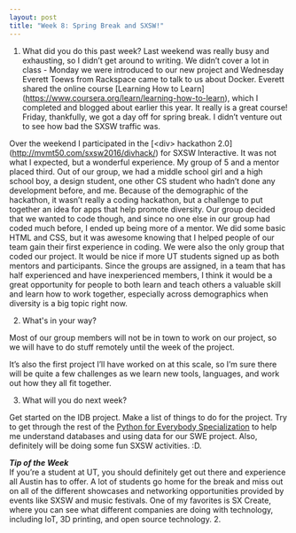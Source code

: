 ```yaml
---
layout: post
title: "Week 8: Spring Break and SXSW!"
---
```

1. What did you do this past week?
Last weekend was really busy and exhausting, so I didn’t get around to writing.  We didn’t cover a lot in class - Monday we were introduced to our new project and Wednesday Everett Toews from Rackspace came to talk to us about Docker.  Everett shared the online course [Learning How to Learn] (https://www.coursera.org/learn/learning-how-to-learn), which I completed and blogged about earlier this year.  It really is a great course!  Friday, thankfully, we got a day off for spring break.  I didn’t venture out to see how bad the SXSW traffic was.  

Over the weekend I participated in the [\<div\> hackathon 2.0] (http://mvmt50.com/sxsw2016/divhack/) for SXSW Interactive.  It was not what I expected, but a wonderful experience.  My group of 5 and a mentor placed third.  Out of our group, we had a middle school girl and a high school boy, a design student, one other CS student who hadn’t done any development before, and me.  Because of the demographic of the hackathon, it wasn’t really a coding hackathon, but a challenge to put together an idea for apps that help promote diversity.  Our group decided that we wanted to code though, and since no one else in our group had coded much before, I ended up being more of a mentor.  We did some basic HTML and CSS, but it was awesome knowing that I helped people of our team gain their first experience in coding.  We were also the only group that coded our project.  It would be nice if more UT students signed up as both mentors and participants.  Since the groups are assigned, in a team that has half experienced and have inexperienced members, I think it would be a great opportunity for people to both learn and teach others a valuable skill and learn how to work together, especially across demographics when diversity is a big topic right now. 


2. What's in your way?

Most of our group members will not be in town to work on our project, so we will have to do stuff remotely until the week of the project.

It’s also the first project I’ll have worked on at this scale, so I’m sure there will be quite a few challenges as we learn new tools, languages, and work out how they all fit together.


3. What will you do next week?

Get started on the IDB project.  Make a list of things to do for the project. Try to get through the rest of the [Python for Everybody Specialization](https://www.coursera.org/specializations/python) to help me understand databases and using data for our SWE project.  Also, definitely will be doing some fun SXSW activities. :D.

***Tip of the Week***    
If you’re a student at UT, you should definitely get out there and experience all Austin has to offer.  A lot of students go home for the break and miss out on all of the different showcases and networking opportunities provided by events like SXSW and music festivals.  One of my favorites is SX Create, where you can see what different companies are doing with technology, including IoT, 3D printing, and open source technology.
2. 
